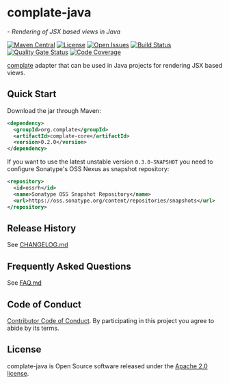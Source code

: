 # complate-java
*- Rendering of JSX based views in Java*

[![Maven Central](https://maven-badges.herokuapp.com/maven-central/org.complate/complate-core/badge.svg)](https://maven-badges.herokuapp.com/maven-central/org.complate/complate-core) [![License](https://img.shields.io/badge/License-Apache%202.0-blue.svg)](https://www.apache.org/licenses/LICENSE-2.0) [![Open Issues](https://img.shields.io/github/issues/complate/complate-java.svg)](https://github.com/complate/complate-java/issues) [![Build Status](https://travis-ci.org/complate/complate-java.svg?branch=main)](https://travis-ci.org/complate/complate-java) [![Quality Gate Status](https://sonarcloud.io/api/project_badges/measure?project=org.complate%3Acomplate-core&metric=alert_status)](https://sonarcloud.io/dashboard?id=org.complate%3Acomplate-core) [![Code Coverage](https://codecov.io/gh/complate/complate-java/branch/main/graph/badge.svg)](https://codecov.io/gh/complate/complate-java)

[complate](https://complate.org) adapter that can be used in Java projects for
rendering JSX based views.


## Quick Start

Download the jar through Maven:

```xml
<dependency>
  <groupId>org.complate</groupId>
  <artifactId>complate-core</artifactId>
  <version>0.2.0</version>
</dependency>
```

If you want to use the latest unstable version `0.3.0-SNAPSHOT` you need to
configure Sonatype's OSS Nexus as snapshot repository:

```xml
<repository>
  <id>ossrh</id>
  <name>Sonatype OSS Snapshot Repository</name>
  <url>https://oss.sonatype.org/content/repositories/snapshots</url>
</repository>
```


## Release History

See [CHANGELOG.md](./CHANGELOG.md)

## Frequently Asked Questions

See [FAQ.md](./FAQ.md)

## Code of Conduct

[Contributor Code of Conduct](./CODE_OF_CONDUCT.md). By participating in this
project you agree to abide by its terms.


## License

complate-java is Open Source software released under the
[Apache 2.0 license](http://www.apache.org/licenses/LICENSE-2.0.html).
